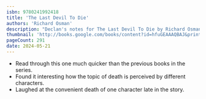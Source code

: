 ```yaml
---
isbn: 9780241992418
title: 'The Last Devil To Die'
authors: 'Richard Osman'
description: "Declan's notes for The Last Devil To Die by Richard Osman."
thumbnail: 'http://books.google.com/books/content?id=hfuGEAAAQBAJ&printsec=frontcover&img=1&zoom=5&source=gbs_api'
pageCount: 291
date: 2024-05-21
---
```


- Read through this one much quicker than the previous books in the series.
- Found it interesting how the topic of death is perceived by different characters.
- Laughed at the convenient death of one character late in the story.
